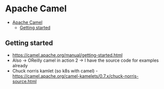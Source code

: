 # Apache Camel

- [Apache Camel](#apache-camel)
  - [Getting started](#getting-started)

## Getting started

- <https://camel.apache.org/manual/getting-started.html>
- Also -> OReilly camel in action 2 -> I have the source code for examples already
- Chuck norris kamlet (so k8s with camel) - <https://camel.apache.org/camel-kamelets/0.7.x/chuck-norris-source.html>